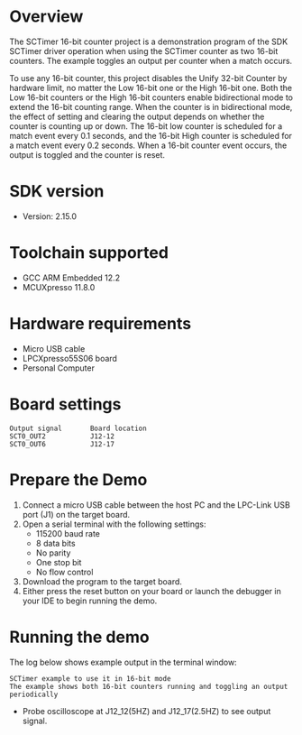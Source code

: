 Overview
========
The SCTimer 16-bit counter project is a demonstration program of the SDK SCTimer driver operation when using the SCTimer counter
as two 16-bit counters.
The example toggles an output per counter when a match occurs.

To use any 16-bit counter, this project disables the Unify 32-bit Counter by hardware limit, no matter the Low 16-bit one or the
High 16-bit one. Both the Low 16-bit counters or the High 16-bit counters  enable bidirectional mode to extend the 16-bit counting
range. When the counter is in bidirectional mode, the effect of setting and clearing the output depends on whether the counter is
counting up or down.
The 16-bit low counter is scheduled for a match event every 0.1 seconds, and the 16-bit High counter is scheduled for a match event
every 0.2 seconds. When a 16-bit counter event occurs, the output is toggled and the counter is reset.

SDK version
===========
- Version: 2.15.0

Toolchain supported
===================
- GCC ARM Embedded  12.2
- MCUXpresso  11.8.0

Hardware requirements
=====================
- Micro USB cable
- LPCXpresso55S06 board
- Personal Computer

# Board settings

```
Output signal		Board location
SCT0_OUT2    		J12-12
SCT0_OUT6    		J12-17
```

# Prepare the Demo

1.  Connect a micro USB cable between the host PC and the LPC-Link USB port (J1) on the target board.
2.  Open a serial terminal with the following settings:
    - 115200 baud rate
    - 8 data bits
    - No parity
    - One stop bit
    - No flow control
3.  Download the program to the target board.
4.  Either press the reset button on your board or launch the debugger in your IDE to begin running the demo.

Running the demo
================
The log below shows example output in the terminal window:
~~~~~~~~~~~~~~~~~~~~~~~~~~~~~~~~~~~
SCTimer example to use it in 16-bit mode
The example shows both 16-bit counters running and toggling an output periodically
~~~~~~~~~~~~~~~~~~~~~~~~~~~~~~~~~~~
- Probe oscilloscope at J12_12(5HZ) and J12_17(2.5HZ) to see output signal.
